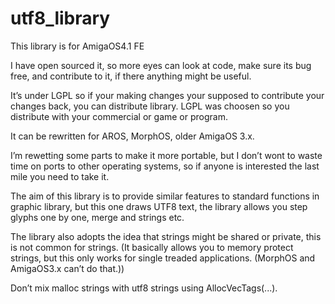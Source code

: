 # utf8_library

This library is for AmigaOS4.1 FE

I have open sourced it, so more eyes can look at code, make sure its bug free,
and contribute to it, if there anything might be useful.

It’s under LGPL so if your making changes your supposed to contribute your changes back,
you can distribute library. LGPL was choosen so you distribute with your commercial or game or program.

It can be rewritten for AROS, MorphOS, older AmigaOS 3.x.

I’m rewetting some parts to make it more portable, 
but I don’t wont to waste time on ports to other operating systems,
so if anyone is interested the last mile you need to take it.

The aim of this library is to provide similar features to standard functions in graphic library,
but this one draws UTF8 text, the library allows you step glyphs one by one, merge and strings etc.

The library also adopts the idea that strings might be shared or private, this is not common for strings.
(It basically allows you to memory protect strings, but this only works for single treaded applications.
(MorphOS and AmigaOS3.x can’t do that.))

Don’t mix malloc strings with utf8 strings using AllocVecTags(...).
